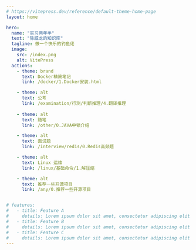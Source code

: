 ```yaml
---
# https://vitepress.dev/reference/default-theme-home-page
layout: home

hero:
  name: "实习两年半"
  text: "陈威龙的知识库"
  tagline: 做一个快乐的钓鱼佬
  image:
    src: /index.png
    alt: VitePress  
  actions:
    - theme: brand
      text: Docker精简笔记
      link: /docker/1.Docker安装.html 

    - theme: alt
      text: 公考
      link: /examination/行测/判断推理/4.翻译推理
      
    - theme: alt
      text: 随笔
      link: /other/0.JAVA中锁介绍

    - theme: alt
      text: 面试题
      link: /interview/redis/0.Redis高频题

    - theme: alt
      text: Linux 运维
      link: /linux/基础命令/1.解压缩

    - theme: alt
      text: 推荐一些开源项目
      link: /any/0.推荐一些开源项目


# features:
#   - title: Feature A
#     details: Lorem ipsum dolor sit amet, consectetur adipiscing elit
#   - title: Feature B
#     details: Lorem ipsum dolor sit amet, consectetur adipiscing elit
#   - title: Feature C
#     details: Lorem ipsum dolor sit amet, consectetur adipiscing elit
---
```

